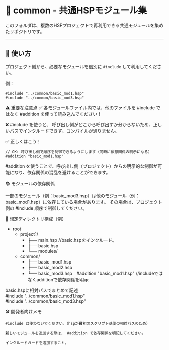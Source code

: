 # 🧩 common - 共通HSPモジュール集

このフォルダは、複数のHSPプロジェクトで再利用できる共通モジュールを集めたリポジトリです。

---

## 🚀 使い方

  プロジェクト側から、必要なモジュールを個別に `#include` して利用してください。
  
  例：
  
  ```hsp
  #include "../common/basic_mod1.hsp"
  #include "../common/basic_mod3.hsp"
  ```

⚠ 重要な注意点
✅ 各モジュールファイル内では、他のファイルを #include ではなく #addition を使って読み込んでください！

❌ #include を使うと、  呼び出し側がどこから呼び出すか分からないため、正しいパスでインクルードできず、コンパイルが通りません。

✅ 正しくはこう！
```
// OK: 呼び出し側で順序を制御できるようにします（同時に依存関係の明示になる）
#addition "basic_mod1.hsp"
```
#addition を使うことで、呼び出し側（プロジェクト）からの明示的な制御が可能になり、依存関係の混乱を避けることができます。 

📚 モジュールの依存関係

一部のモジュール（例：basic_mod3.hsp）は他のモジュール（例：basic_mod1.hsp）に依存している場合があります。
その場合は、プロジェクト側の #include 順序で制御してください。

📂 想定ディレクトリ構成（例）
- root
  - project1/
    - ├── main.hsp //basic.hspをインクルード。
    - ├── basic.hsp 
    -  └── modules/
  - common/
    - ├── basic_mod1.hsp
    - ├── basic_mod2.hsp
    - └── basic_mod3.hsp　#addition "basic_mod1.hsp" //includeではなくadditionで依存関係を明示
   
basic.hspに相対パスでまとめて記述  
#include "../common/basic_mod1.hsp"  
#include "../common/basic_mod3.hsp"  


🛠 開発者向けメモ

    #include は使わないでください。（hspが最初のスクリプト基準の相対パスのため）
    
    新しいモジュールを追加する際は、 #addition で依存関係を明記してください。
    
    インクルードガードを追加すること。
    
